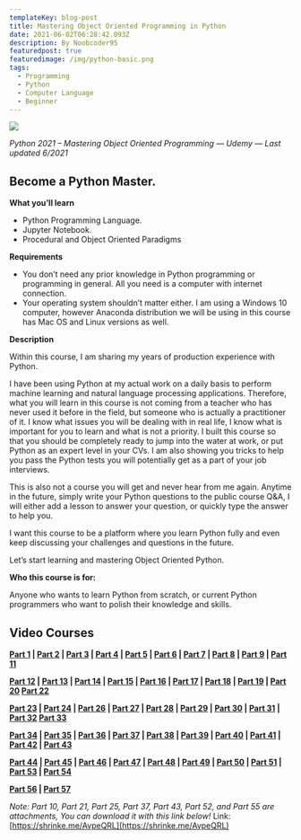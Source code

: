 ```yaml
---
templateKey: blog-post
title: Mastering Object Oriented Programming in Python
date: 2021-06-02T06:28:42.093Z
description: By Noobcoder95
featuredpost: true
featuredimage: /img/python-basic.png
tags:
  - Programming
  - Python
  - Computer Language
  - Beginner
---
```

![](/img/python-basic.png)

*Python 2021 – Mastering Object Oriented Programming — Udemy — Last updated 6/2021*

## Become a Python Master.

**What you’ll learn**

- Python Programming Language.
- Jupyter Notebook.
- Procedural and Object Oriented Paradigms

**Requirements**

- You don’t need any prior knowledge in Python programming or programming in general. All you need is a computer with internet connection.
- Your operating system shouldn’t matter either. I am using a Windows 10 computer, however Anaconda distribution we will be using in this course has Mac OS and Linux versions as well.

**Description**

Within this course, I am sharing my years of production experience with Python.

I have been using Python at my actual work on a daily basis to perform machine learning and natural language processing applications. Therefore, what you will learn in this course is not coming from a teacher who has never used it before in the field, but someone who is actually a practitioner of it. I know what issues you will be dealing with in real life, I know what is important for you to learn and what is not a priority. I built this course so that you should be completely ready to jump into the water at work, or put Python as an expert level in your CVs. I am also showing you tricks to help you pass the Python tests you will potentially get as a part of your job interviews.

This is also not a course you will get and never hear from me again. Anytime in the future, simply write your Python questions to the public course Q&A, I will either add a lesson to answer your question, or quickly type the answer to help you.

I want this course to be a platform where you learn Python fully and even keep discussing your challenges and questions in the future.

Let’s start learning and mastering Object Oriented Python.

**Who this course is for:**

Anyone who wants to learn Python from scratch, or current Python programmers who want to polish their knowledge and skills.

## **Video Courses**

**[Part 1](https://www.fembed.com/v/m62m1f5lge5e1nq)   | [Part 2](https://www.fembed.com/v/d1q6ghxdz8jzm00)   | [Part 3](https://www.fembed.com/v/nd7qkf2xn77y5q4)   | [Part 4](https://www.fembed.com/v/wwdj-cnry27jdpx)   | [Part 5](https://www.fembed.com/v/8ywx5a874pz4k45)   | [Part 6](https://www.fembed.com/v/y6mj8fe18jzyj3x)   | [Part 7](https://www.fembed.com/v/kwnkrc31xmzj8e7)   | [Part 8](https://www.fembed.com/v/-87pgbpl8-m5170)   | [Part 9](https://www.fembed.com/v/rqdj-fe4nyzlqpj)   | [Part 11](https://www.fembed.com/v/031znaln38dknyz)**

**[Part 12](https://www.fembed.com/v/m62m1f5lge41xz2) | [Part 13](https://www.fembed.com/v/031znaln38xeedm) | [Part 14](https://www.fembed.com/v/41rl5hz7q5ple22) | [Part 15](https://www.fembed.com/v/kwnkrc31xmjj8nw) | [Part 16](https://www.fembed.com/v/2d1qyf2jmdkype1) | [Part 17](https://www.fembed.com/v/p1rl-hmy675er7k) | [Part 18](https://www.fembed.com/v/rqdj-fe4nype8x6) | [Part 19](https://www.fembed.com/v/qzrj-ce374wwexr) | [Part 20](https://www.fembed.com/v/41rl5hz7q5l6k0e)      [Part 22](https://www.fembed.com/v/x30j-a5p712dk7d)**

**[Part 23](https://www.fembed.com/v/x30j-a5p713r1xq) | [Part 24](https://www.fembed.com/v/zd-jyfjkqp-5n3e) | [Part 26](https://www.fembed.com/v/5zyw5cdxl4eq0r-) | [Part 27](https://www.fembed.com/v/-87pgbpl8-543k2) | [Part 28](https://www.fembed.com/v/16nm8fjz73-lmp8) | [Part 29](https://www.fembed.com/v/kwnkrc31xm8zpk3) | [Part 30](https://www.fembed.com/v/x30j-a5p71ryr2g) | [Part 31](https://www.fembed.com/v/031znaln38x-x85) | [Part 32](https://www.fembed.com/v/nd7qkf2xn76lpp3)      [Part 33](https://www.fembed.com/v/wwdj-cnry2q0-yn)**

**[Part 34](https://www.fembed.com/v/rqdj-fe4nyyppjw) | [Part 35](https://www.fembed.com/v/41rl5hz7q5zx4n7) | [Part 36](https://www.fembed.com/v/p1rl-hmy677q2gq) | [Part 37](https://www.fembed.com/v/-87pgbpl8--77ge) | [Part 38](https://www.fembed.com/v/x30j-a5p712y3z8) | [Part 39](https://www.fembed.com/v/6qmxyf0425zjzxm) | [Part 40](https://www.fembed.com/v/wwdj-cnry2n1rzq) | [Part 41](https://www.fembed.com/v/x30j-a5p71m14ld) | [Part 42](https://www.fembed.com/v/41rl5hz7q553jkj) | [Part 43](https://www.fembed.com/v/41rl5hz7q5egz24)**

**[Part 44](https://www.fembed.com/v/rqdj-fe4ny60l61)   | [Part 45](https://www.fembed.com/v/qzrj-ce3746llq6)   | [Part 46](https://www.fembed.com/v/x30j-a5p715ny88)   | [Part 47](https://www.fembed.com/v/41rl5hz7q5zg5re)   | [Part 48](https://www.fembed.com/v/l34zpanp855n40r)   | [Part 49](https://www.fembed.com/v/16nm8fjz73j78m3)   | [Part 50](https://www.fembed.com/v/l34zpanp85dz5g1)   | [Part 51](https://www.fembed.com/v/7lyx5fg61ng11n7)   | [Part 53](https://www.fembed.com/v/16nm8fjz73zn7d-)   | [Part 54](https://www.fembed.com/v/zd-jyfjkqpn10pq)**

**[Part 56](https://www.fembed.com/v/nd7qkf2xn7xy2m0)   | [Part 57](https://www.fembed.com/v/kwnkrc31xmq8j33)**

*Note: Part 10, Part 21, Part 25, Part 37, Part 43, Part 52, and Part 55 are attachments, You can download it with this link below!*
Link: [https://shrinke.me/AvpeQRL](https://shrinke.me/AvpeQRL)

